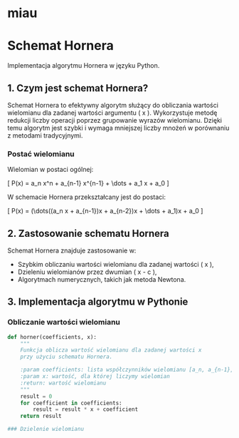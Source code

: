 # miau
# Schemat Hornera

Implementacja algorytmu Hornera w języku Python.

## 1. Czym jest schemat Hornera?

Schemat Hornera to efektywny algorytm służący do obliczania wartości wielomianu dla zadanej wartości argumentu \( x \). Wykorzystuje metodę redukcji liczby operacji poprzez grupowanie wyrazów wielomianu. Dzięki temu algorytm jest szybki i wymaga mniejszej liczby mnożeń w porównaniu z metodami tradycyjnymi.

### Postać wielomianu

Wielomian w postaci ogólnej:

\[
P(x) = a_n x^n + a_{n-1} x^{n-1} + \dots + a_1 x + a_0
\]

W schemacie Hornera przekształcany jest do postaci:

\[
P(x) = (\dots((a_n x + a_{n-1})x + a_{n-2})x + \dots + a_1)x + a_0
\]

## 2. Zastosowanie schematu Hornera

Schemat Hornera znajduje zastosowanie w:
- Szybkim obliczaniu wartości wielomianu dla zadanej wartości \( x \),
- Dzieleniu wielomianów przez dwumian \( x - c \),
- Algorytmach numerycznych, takich jak metoda Newtona.

## 3. Implementacja algorytmu w Pythonie

### Obliczanie wartości wielomianu

```python
def horner(coefficients, x):
    """
    Funkcja oblicza wartość wielomianu dla zadanej wartości x
    przy użyciu schematu Hornera.

    :param coefficients: lista współczynników wielomianu [a_n, a_{n-1}, ..., a_0]
    :param x: wartość, dla której liczymy wielomian
    :return: wartość wielomianu
    """
    result = 0
    for coefficient in coefficients:
        result = result * x + coefficient
    return result

### Dzielenie wielomianu


